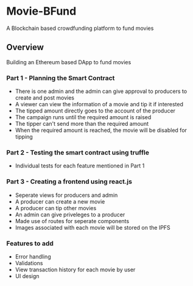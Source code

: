 # Movie-BFund
A Blockchain based crowdfunding platform to fund movies

## Overview
Building an Ethereum based DApp to fund movies

### Part 1 - Planning the Smart Contract
- There is one admin and the admin can give approval to producers to create and post movies
- A viewer can view the information of a movie and tip it if interested
- The tipped amount directly goes to the account of the producer
- The campaign runs until the required amount is raised
- The tipper can't send more than the required amount
- When the required amount is reached, the movie will be disabled for tipping

### Part 2 - Testing the smart contract using truffle
- Individual tests for each feature mentioned in Part 1

### Part 3 - Creating a frontend using react.js
- Seperate views for producers and admin
- A producer can create a new movie
- A producer can tip other movies
- An admin can give priveleges to a producer
- Made use of routes for seperate components
- Images associated with each movie will be stored on the IPFS

### Features to add
- Error handling
- Validations
- View transaction history for each movie by user
- UI design